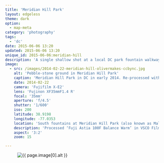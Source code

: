 ```yaml
---
title: 'Meridian Hill Park'
layout: edgeless
theme: dark
option:
  - map-meta
category: 'photography'
tags:
  - 'dc'
date: 2015-06-06 13:20
updated: 2015-06-06 13:20
unique_id: 2015-06-06:meridian-hill
description: 'A single shallow shot at a local DC park fountain walkway.'
image:
  - src: /images/2014-02-22-meridian-hill-olivermakes-ccbync.jpg
    alt: 'Pebble-stone ground in Meridian Hill Park'
    caption: 'Meridian Hill Park in DC in early 2014. Re-processed with VSCO Film 04 (Fuji Astia 100F Balance Warm).'
    date: 2014-02-22
    camera: 'Fujifilm X-E2'
    lens: 'Fujinon XF35mmF1.4 R'
    focal: '35mm'
    aperture: 'f/4.5'
    shutter: '1/600'
    iso: 200
    latitude: 38.9198
    longitude: -77.0353
    location: 'South fountains at Meridian Hill Park (also known as Malcolm X Park)'
    description: 'Processed ‘Fuji Astia 100F Balance Warm’ in VSCO Film'
    aspect: '3:2'
    zoom: 15

---
```


<figure class="image--wide">
  <img
    src="{{ page.image[0].src | imgix_url: w: 720, q: 60 }}"
    sizes="{{ site.sizes }}"
    srcset="{% for source in site.srcset %}{{ page.image[0].src | imgix_url: w: site.srcset[forloop.index0], q: 70 }} {{ site.srcset[forloop.index0] }}w{% if forloop.last == false %}, {% endif %}{% endfor %}"
    alt="{{ page.image[0].alt }}">
</figure>
